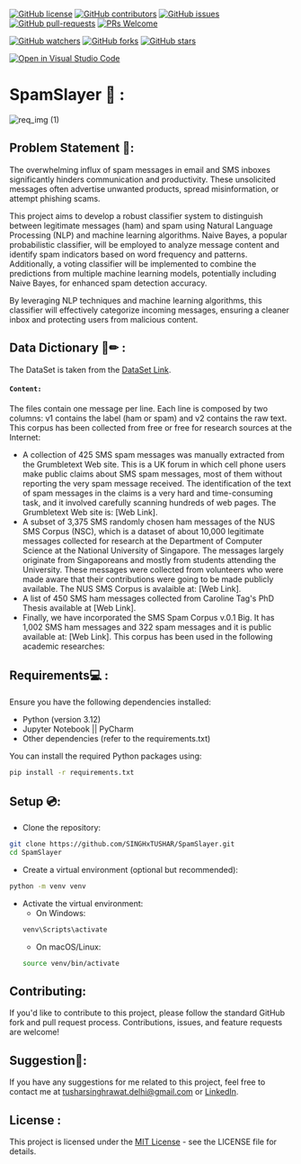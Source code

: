 [![GitHub license](https://img.shields.io/github/license/SINGHxTUSHAR/SpamSlayer.svg)](https://github.com/SINGHxTUSHAR/SpamSlayer/blob/master/LICENSE)
[![GitHub contributors](https://img.shields.io/github/contributors/SINGHxTUSHAR/SpamSlayer.svg)](https://GitHub.com/SINGHxTUSHAR/SpamSlayer/graphs/contributors/)
[![GitHub issues](https://img.shields.io/github/issues/SINGHxTUSHAR/SpamSlayer.svg)](https://GitHub.com/SINGHxTUSHAR/SpamSlayer/issues/)
[![GitHub pull-requests](https://img.shields.io/github/issues-pr/SINGHxTUSHAR/SpamSlayer.svg)](https://GitHub.com/SINGHxTUSHAR/SpamSlayer/pulls/)
[![PRs Welcome](https://img.shields.io/badge/PRs-welcome-brightgreen.svg?style=flat-square)](http://makeapullrequest.com)


[![GitHub watchers](https://img.shields.io/github/watchers/SINGHxTUSHAR/SpamSlayer.svg?style=social&label=Watch&maxAge=2592000)](https://GitHub.com/SINGHxTUSHAR/SpamSlayer/watchers/)
[![GitHub forks](https://img.shields.io/github/forks/SINGHxTUSHAR/SpamSlayer.svg?style=social&label=Fork&maxAge=2592000)](https://GitHub.com/SINGHxTUSHAR/SpamSlayer/network/)
[![GitHub stars](https://img.shields.io/github/stars/SINGHxTUSHAR/SpamSlayer.svg?style=social&label=Star&maxAge=2592000)](https://GitHub.com/SINGHxTUSHAR/SpamSlayer/stargazers/)

[![Open in Visual Studio Code](https://img.shields.io/static/v1?logo=visualstudiocode&label=&message=Open%20in%20Visual%20Studio%20Code&labelColor=2c2c32&color=007acc&logoColor=007acc)](https://open.vscode.dev/SINGHxTUSHAR/SpamSlayer)


# SpamSlayer 💾 :
![req_img (1)](https://github.com/SINGHxTUSHAR/SpamSlayer/assets/113624520/46feeb41-d46d-4067-b00c-6090df0eaf2a)

## Problem Statement 💼: 
The overwhelming influx of spam messages in email and SMS inboxes significantly hinders communication and productivity. These unsolicited messages often advertise unwanted products, spread misinformation, or attempt phishing scams.

This project aims to develop a robust classifier system to distinguish between legitimate messages (ham) and spam using Natural Language Processing (NLP) and machine learning algorithms. Naive Bayes, a popular probabilistic classifier, will be employed to analyze message content and identify spam indicators based on word frequency and patterns. Additionally, a voting classifier will be implemented to combine the predictions from multiple machine learning models, potentially including Naive Bayes, for enhanced spam detection accuracy.

By leveraging NLP techniques and machine learning algorithms, this classifier will effectively categorize incoming messages, ensuring a cleaner inbox and protecting users from malicious content.


## Data Dictionary 📄✏ :
The DataSet is taken from the <a href="https://www.kaggle.com/datasets/uciml/sms-spam-collection-dataset "> DataSet Link</a>.
#### `Content:`


The files contain one message per line. Each line is composed by two columns: v1 contains the label (ham or spam) and v2 contains the raw text.
This corpus has been collected from free or free for research sources at the Internet:

- A collection of 425 SMS spam messages was manually extracted from the Grumbletext Web site. This is a UK forum in which cell phone users make public claims about SMS spam messages, most of them without reporting the very spam message received. The identification of the text of spam messages in the claims is a very hard and time-consuming task, and it involved carefully scanning hundreds of web pages. The Grumbletext Web site is: [Web Link].
- A subset of 3,375 SMS randomly chosen ham messages of the NUS SMS Corpus (NSC), which is a dataset of about 10,000 legitimate messages collected for research at the Department of Computer Science at the National University of Singapore. The messages largely originate from Singaporeans and mostly from students attending the University. These messages were collected from volunteers who were made aware that their contributions were going to be made publicly available. The NUS SMS Corpus is avalaible at: [Web Link].
- A list of 450 SMS ham messages collected from Caroline Tag's PhD Thesis available at [Web Link].
- Finally, we have incorporated the SMS Spam Corpus v.0.1 Big. It has 1,002 SMS ham messages and 322 spam messages and it is public available at: [Web Link]. This corpus has been used in the following academic researches:


## Requirements💻 :

Ensure you have the following dependencies installed:

- Python (version 3.12)
- Jupyter Notebook || PyCharm
- Other dependencies (refer to the requirements.txt)

You can install the required Python packages using:

```bash
pip install -r requirements.txt
```


## Setup 💿:

- Clone the repository:
```bash
git clone https://github.com/SINGHxTUSHAR/SpamSlayer.git
cd SpamSlayer
```
- Create a virtual environment (optional but recommended):
```bash
python -m venv venv
```
- Activate the virtual environment:
  - On Windows:
   ```bash
   venv\Scripts\activate
   ```
  - On macOS/Linux:
  ```bash
  source venv/bin/activate
  ```

## Contributing:
If you'd like to contribute to this project, please follow the standard GitHub fork and pull request process. Contributions, issues, and feature requests are welcome!

## Suggestion🚀: 
If you have any suggestions for me related to this project, feel free to contact me at tusharsinghrawat.delhi@gmail.com or <a href="https://www.linkedin.com/in/singhxtushar/">LinkedIn</a>.

## License :
This project is licensed under the <a href="https://github.com/SINGHxTUSHAR/SpamSlayer/blob/main/LICENSE">MIT License</a> - see the LICENSE file for details.
